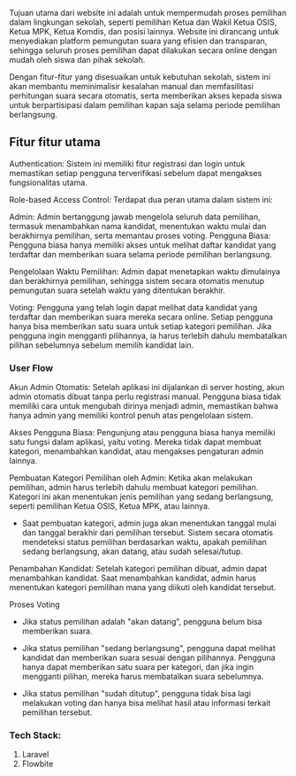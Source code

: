 <p>
    Tujuan utama dari website ini adalah untuk mempermudah proses pemilihan dalam lingkungan sekolah, seperti pemilihan Ketua dan Wakil Ketua OSIS, Ketua MPK, Ketua Komdis, dan posisi lainnya. Website ini dirancang untuk menyediakan platform pemungutan suara yang efisien dan transparan, sehingga seluruh proses pemilihan dapat dilakukan secara online dengan mudah oleh siswa dan pihak sekolah.
</p>

<p>
    Dengan fitur-fitur yang disesuaikan untuk kebutuhan sekolah, sistem ini akan membantu meminimalisir kesalahan manual dan memfasilitasi perhitungan suara secara otomatis, serta memberikan akses kepada siswa untuk berpartisipasi dalam pemilihan kapan saja selama periode pemilihan berlangsung.
</p>

<h2>
    Fitur fitur utama
</h2>

<p>
    Authentication: Sistem ini memiliki fitur registrasi dan login untuk memastikan setiap pengguna terverifikasi sebelum dapat mengakses fungsionalitas utama.
</p>

<p>
    Role-based Access Control: Terdapat dua peran utama dalam sistem ini:
</p>

<p>
Admin: Admin bertanggung jawab mengelola seluruh data pemilihan, termasuk menambahkan nama kandidat, menentukan waktu mulai dan berakhirnya pemilihan, serta memantau proses voting.
Pengguna Biasa: Pengguna biasa hanya memiliki akses untuk melihat daftar kandidat yang terdaftar dan memberikan suara selama periode pemilihan berlangsung.
</p>

<p>
    Pengelolaan Waktu Pemilihan: Admin dapat menetapkan waktu dimulainya dan berakhirnya pemilihan, sehingga sistem secara otomatis menutup pemungutan suara setelah waktu yang ditentukan berakhir.
</p>

<p>
    Voting: Pengguna yang telah login dapat melihat data kandidat yang terdaftar dan memberikan suara mereka secara online.
Setiap pengguna hanya bisa memberikan satu suara untuk setiap kategori pemilihan. Jika pengguna ingin mengganti pilihannya, ia harus terlebih dahulu membatalkan pilihan sebelumnya sebelum memilih kandidat lain.
</p>

<h3>
    User Flow
</h3>

<p>
    Akun Admin Otomatis: Setelah aplikasi ini dijalankan di server hosting, akun admin otomatis dibuat tanpa perlu registrasi manual. Pengguna biasa tidak memiliki cara untuk mengubah dirinya menjadi admin, memastikan bahwa hanya admin yang memiliki kontrol penuh atas pengelolaan sistem.
</p>

<p>
    Akses Pengguna Biasa: Pengunjung atau pengguna biasa hanya memiliki satu fungsi dalam aplikasi, yaitu voting. Mereka tidak dapat membuat kategori, menambahkan kandidat, atau mengakses pengaturan admin lainnya.
</p>

<p>
    Pembuatan Kategori Pemilihan oleh Admin: Ketika akan melakukan pemilihan, admin harus terlebih dahulu membuat kategori pemilihan. Kategori ini akan menentukan jenis pemilihan yang sedang berlangsung, seperti pemilihan Ketua OSIS, Ketua MPK, atau lainnya.
    
</p>

<ul>
        <li>
            Saat pembuatan kategori, admin juga akan menentukan tanggal mulai dan tanggal berakhir dari pemilihan tersebut.
Sistem secara otomatis mendeteksi status pemilihan berdasarkan waktu, apakah pemilihan sedang berlangsung, akan datang, atau sudah selesai/tutup.
        </li>
    </ul>

<p>
    Penambahan Kandidat: Setelah kategori pemilihan dibuat, admin dapat menambahkan kandidat. Saat menambahkan kandidat, admin harus menentukan kategori pemilihan mana yang diikuti oleh kandidat tersebut.
</p>

<p>
    Proses Voting
</p>

<ul>
    <li>
        Jika status pemilihan adalah "akan datang", pengguna belum bisa memberikan suara.
    </li>  
</ul>

<ul>
    <li>
        Jika status pemilihan "sedang berlangsung", pengguna dapat melihat kandidat dan memberikan suara sesuai dengan pilihannya. Pengguna hanya dapat memberikan satu suara per kategori, dan jika ingin mengganti pilihan, mereka harus membatalkan suara sebelumnya.
    </li>
</ul>

<ul>
    <li>
        Jika status pemilihan "sudah ditutup", pengguna tidak bisa lagi melakukan voting dan hanya bisa melihat hasil atau informasi terkait pemilihan tersebut.
    </li>
</ul>


<h3>Tech Stack:</h3>
<ol>
    <li>
        Laravel
    </li>
<li>
    Flowbite
</li>
</ol>

